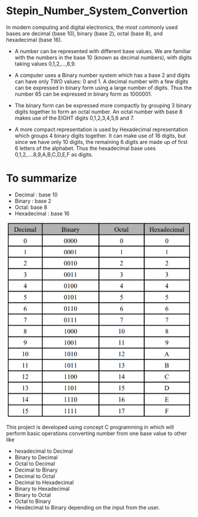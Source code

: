 # Stepin_Number_System_Convertion
  In modern computing and digital electronics, the most commonly used bases are decimal (base 10), binary (base 2), octal (base 8), and hexadecimal (base 16).
* A number can be represented with different base values. We are familiar with the numbers in the base 10 (known as decimal numbers), with digits taking values 0,1,2,…,8,9.

*  A computer uses a Binary number system which has a base 2 and digits can have only TWO values: 0 and 1.
   A decimal number with a few digits can be expressed in binary form using a large number of digits. Thus the number 65 can be expressed in binary form as 1000001.

*  The binary form can be expressed more compactly by grouping 3 binary digits together to form an octal number. An octal number with base 8 makes use of the EIGHT digits
   0,1,2,3,4,5,6 and 7.

*  A more compact representation is used by Hexadecimal representation which groups 4 binary digits together. It can make use of 16 digits, but since we have only 10 digits, the
   remaining 6 digits are made up of first 6 letters of the alphabet. Thus the hexadecimal base uses 0,1,2,….8,9,A,B,C,D,E,F as digits. 


# To summarize
* Decimal : base 10
* Binary : base 2
* Octal: base 8
* Hexadecimal : base 16 

![](https://github.com/SurajPG1112000/Stepin_Number_System_Convertion/blob/main/5_Images/BODH_TABLE.png)

 This project is developed using concept C programming in which will perform basic operations converting number from one base value to other like  
* hexadecimal to Decimal
* Binary to Decimal 
* Octal to Decimal 
* Decimal to Binary
* Decimal to Octal
* Decimal to Hexadecimal
* Binary to Hexadecimal
* Binary to Octal
* Octal to Binary
* Hexdecimal to Binary 
depending on the input from the user.
